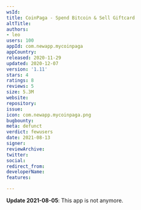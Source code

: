 ```yaml
---
wsId: 
title: CoinPaga - Spend Bitcoin & Sell Giftcard
altTitle: 
authors:
- leo
users: 100
appId: com.newapp.mycoinpaga
appCountry: 
released: 2020-11-29
updated: 2020-12-07
version: '1.11'
stars: 4
ratings: 8
reviews: 5
size: 5.3M
website: 
repository: 
issue: 
icon: com.newapp.mycoinpaga.png
bugbounty: 
meta: defunct
verdict: fewusers
date: 2021-08-13
signer: 
reviewArchive: 
twitter: 
social: 
redirect_from: 
developerName: 
features: 

---
```


**Update 2021-08-05**: This app is not anymore.
